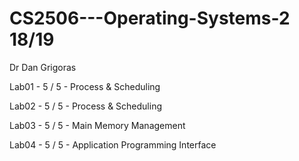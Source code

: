 # CS2506---Operating-Systems-2 18/19

Dr Dan Grigoras 

Lab01 - 5 / 5 - Process & Scheduling

Lab02 - 5 / 5 -  Process & Scheduling

Lab03 - 5 / 5 -  Main Memory Management

Lab04 - 5 / 5 -  Application Programming Interface
